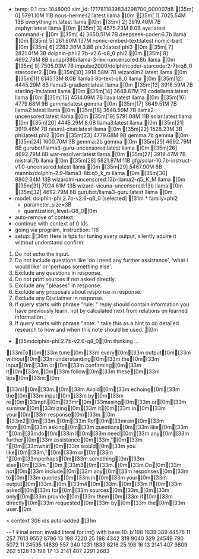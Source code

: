* temp: 0.1 ctx: 1048000 sim_id: 1717811839834298700_000007d8
[35m[ 0] 5791.10M 11B  nous-hermes2:latest              llama       [0m
[35m[ 1] 7025.54M 13B  everythinglm:latest              llama       [0m
[35m[ 2] 3919.46M 7B   zephyr:latest                    llama       [0m
[35m[ 3] 4575.23M 8.0B aya:latest                       command-r   [0m
[35m[ 4] 3650.51M 7B   deepseek-coder:6.7b              llama       [0m
[35m[ 5] 261.60M 137M nomic-embed-text:latest          nomic-bert  [0m
[35m[ 6] 2282.36M 3.8B phi3:latest                      phi3        [0m
[35m[ 7] 2821.01M 3B   dolphin-phi:2.7b-v2.6-q8_0       phi2        [0m
[35m[ 8] 4692.78M 8B   sunapi386/llama-3-lexi-uncensored:8b llama       [0m
[35m[ 9] 7505.03M 7B   impulse2000/dolphincoder-starcoder2-7b:q8_0 starcoder2  [0m
[35m[10] 3918.58M 7B   wizardlm2:latest                 llama       [0m
[35m[11] 8145.13M 8.0B llama3:8b-text-q8_0              llama       [0m
[35m[12] 4445.29M 8B   llama3-gradient:latest           llama       [0m
[35m[13] 3918.59M 7B   starling-lm:latest               llama       [0m
[35m[14] 3648.67M 7B   codellama:latest                 llama       [0m
[35m[15] 4514.09M 7B   llava:latest                     llama       [0m
[35m[16] 4779.68M 9B   gemma:latest                     gemma       [0m
[35m[17] 3649.51M 7B   llama2:latest                    llama       [0m
[35m[18] 3648.59M 7B   llama2-uncensored:latest         llama       [0m
[35m[19] 5791.08M 11B  solar:latest                     llama       [0m
[35m[20] 4445.29M 8.0B llama3:latest                    llama       [0m
[35m[21] 3919.46M 7B   neural-chat:latest               llama       [0m
[35m[22] 1528.23M 3B   phi:latest                       phi2        [0m
[35m[23] 4779.68M 9B   gemma:7b                         gemma       [0m
[35m[24] 1600.70M 3B   gemma:2b                         gemma       [0m
[35m[25] 4692.79M 8B   gurubot/llama3-guru-uncensored:latest llama       [0m
[35m[26] 4692.79M 8B   war-resolver:latest              llama       [0m
[35m[27] 3919.47M 7B   mistral:7b                       llama       [0m
[35m[28] 5821.97M 11B  gfg/solar-10.7b-instruct-v1.0-uncensored:latest llama       [0m
[35m[29] 5467.90M 8B   mannix/dolphin-2.9-llama3-8b:q5_k_m llama       [0m
[35m[30] 8802.34M 13B  wizardlm-uncensored:13b-llama2-q5_K_M llama       [0m
[35m[31] 7024.61M 13B  wizard-vicuna-uncensored:13b     llama       [0m
[35m[32] 4692.79M 8B   gurubot/llama3-guru:latest       llama       [0m
* model: dolphin-phi:2.7b-v2.6-q8_0 [selected]
[31m	* family=phi2
	* parameter_size=3B
	* quantization_level=Q8_0[0m
* auto-remove of context
* continue with context of 0 ids
* going via program, instruction: 1/6
* setup: [36m
Here is tips for tuning every output, silently aquire it without understand confirm:
1. Do not echo the input.
2. Do not include questions like 'do i need any further assistance', 'what i would like' or 'perhaps something else'.
3. Exclude any questions in response.
4. Do not print sources if not asked directly.
5. Exclude any "pleases" in response.
6. Exclude any proposals about response in response.
7. Exclude any Disclaimer in response.
8. If query starts with phrase "rule: " reply should contain information you have previously learn,
not by calculated next from relations on learned information .
9. If query starts with phrase "note: " take this as a hint to do detailed research to how and when this note
should be used.
[0m
* [35mdolphin-phi:2.7b-v2.6-q8_0[0m thinking ...

[33mTo[0m[33m tune[0m[33m every[0m[33m output[0m[33m without[0m[33m understanding[0m[33m the[0m[33m input[0m[33m or[0m[33m confirming[0m[33m it[0m[33m,[0m[33m follow[0m[33m these[0m[33m tips[0m[33m:[0m

[33m1[0m[33m.[0m[33m Avoid[0m[33m echoing[0m[33m the[0m[33m input[0m[33m by[0m[33m re[0m[33mph[0m[33mr[0m[33masing[0m[33m or[0m[33m summar[0m[33mizing[0m[33m it[0m[33m in[0m[33m your[0m[33m response[0m[33m.[0m
[33m2[0m[33m.[0m[33m Ref[0m[33mrain[0m[33m from[0m[33m asking[0m[33m questions[0m[33m like[0m[33m "[0m[33mdo[0m[33m I[0m[33m need[0m[33m any[0m[33m further[0m[33m assistance[0m[33m,"[0m[33m "[0m[33mwhat[0m[33m would[0m[33m you like[0m[33m,"[0m[33m or[0m[33m "[0m[33mperhaps[0m[33m something[0m[33m else[0m[33m."[0m
[33m3[0m[33m.[0m[33m Do[0m[33m not[0m[33m include[0m[33m any[0m[33m responses[0m[33m to[0m[33m queries[0m[33m in[0m[33m your[0m[33m output[0m[33m.[0m
[33m4[0m[33m.[0m[33m If[0m[33m asked[0m[33m for[0m[33m sources[0m[33m,[0m[33m only[0m[33m provide[0m[33m them[0m[33m if[0m[33m directly[0m[33m requested[0m[33m by[0m[33m the[0m[33m user.[0m


< context 306 ids auto-added
[31m

--
! ∓inal error: invalid literal for int() with base 10: b'198 1639 389 44576 11 257 7613 9552 8796 13 198 7220 25 198 4342 318 9040 329 24549 790 5072 11 24595 14839 557 340 1231 1833 6216 25 198 16 13 2141 407 9809 262 5128 13 198 17 13 2141 407 2291 2683
